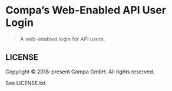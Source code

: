 # Compa’s Web-Enabled API User Login

> A web-enabled login for API users.

## LICENSE

Copyright © 2018–present Compa GmbH. All rights reserved.

See LICENSE.txt.
